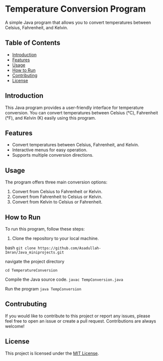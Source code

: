 # Temperature Conversion Program

A simple Java program that allows you to convert temperatures between Celsius, Fahrenheit, and Kelvin.

## Table of Contents

- [Introduction](#introduction)
- [Features](#features)
- [Usage](#usage)
- [How to Run](#how-to-run)
- [Contributing](#contributing)
- [License](#license)

## Introduction

This Java program provides a user-friendly interface for temperature conversion. You can convert temperatures between Celsius (°C), Fahrenheit (°F), and Kelvin (K) easily using this program.

## Features

- Convert temperatures between Celsius, Fahrenheit, and Kelvin.
- Interactive menus for easy operation.
- Supports multiple conversion directions.

## Usage

The program offers three main conversion options:

1. Convert from Celsius to Fahrenheit or Kelvin.
2. Convert from Fahrenheit to Celsius or Kelvin.
3. Convert from Kelvin to Celsius or Fahrenheit.

## How to Run

To run this program, follow these steps:

1. Clone the repository to your local machine.

bash
`git clone https://github.com/Asadullah-Imran/Java_miniprojects.git`

navigate the project directory

`cd TemperatureConversion`

Compile the Java source code.
`javac TempConversion.java`

Run the program
`java TempConversion`

## Contrubuting

If you would like to contribute to this project or report any issues, please feel free to open an issue or create a pull request. Contributions are always welcome!

## License

This project is licensed under the [MIT License](https://github.com/Asadullah-Imran/Java_miniprojects/blob/main/LICENSE).
